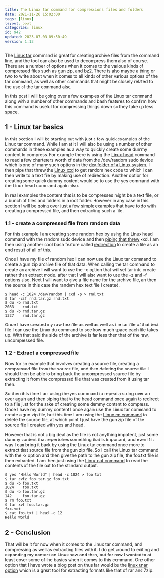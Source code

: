 ```yaml
---
title: The Linux tar command for compressions files and folders
date: 2021-11-26 15:02:00
tags: [linux]
layout: post
categories: linux
id: 942
updated: 2023-07-03 09:50:49
version: 1.13
---
```


The [Linux tar](https://linux.die.net/man/1/tar) command is great for creating archive files from the command line, and the tool can also be used to decompress them also of course. There are a number of options when it comes to the various kinds of compressed files such as gun zip, and bz2. There is also maybe a thing or two to write about when it comes to all kinds of other various options of the tar command, as well as other commands that might be closely related to the use of the tar command also.

In this post I will be going over a few examples of the Linux tar command along with a number of other commands and bash features to confirm how this command is useful for compressing things down so they take up less space.

<!-- more -->

## 1 - Linux tar basics

In this section I will be starting out with just a few quick examples of the Linux tar command. While I am at it I will also be using a number of other commands in these examples as a way to quickly create some dummy content to compress. For example there is using the [Linux head](/2021/03/10/linux-head) command to read a few charterers worth of data from the \/dev\/random sudo device which is one of many such options in the [dev folder of a Linux system](/2021/11/17/linux-folders-dev/). I then pipe that threw the [Linux xxd](/2021/11/19/linux-xxd) to get random hex code to which I can then write to a text file by making use of redirection. Another option for creating some quick dummy content would be to use the yes command with the Linux head command again also.

In real examples the content that is to be compresses might be a text file, or a bunch of files and folders in a root folder. However in any case in this section I will be going over just a few simple examples that have to do with creating a compressed file, and then extracting such a file.

### 1.1 - create a compressed file from random data

For this example I am creating some random hex by using the Linux head command with the random sudo device and then [piping that threw](/2020/10/09/linux-pipe/) xxd. I am then using another cool bash feature called [redirection](/2020/10/02/linux-redirection/) to create a file as an end result of all of this.

 Once I have my file of random hex I can now use the Linux tar command to create a gun zip archive file of that data. When calling the tar command to create an archive I will want to use the -c option that will set tar into create rather than extract mode, after that I will also want to use the -z and -f options also. Next I will want to give a file name for the archive file, an then the source in this case the random hex text file I created.

```
$ head -c 1024 /dev/random | xxd -p > rnd.txt
$ tar -czf rnd.tar.gz rnd.txt
$ du -b rnd.txt
2083	rnd.txt
$ du -b rnd.tar.gz
1327	rnd.tar.gz
```

Once I have created my raw hex file as well as well as the tar file of that text file I can use the Linux du command to see how much space each file takes up. With that said the side of the archive is far less then that of the raw, uncompressed file.

### 1.2 - Extract a compressed file

Now for an example that involves creating a source file, creating a compressed file from the source file, and then deleting the source file. I should then be able to bring back the uncompressed source file by extracting it from the compressed file that was created from it using tar then.

So then this time I am using the yes command to repeat a string over an over again and then piping that to the head command once again to redirect to a file just for the sake of creating some dummy content to compress. Once I have my dummy content I once again use the Linux tar command to create a gun zip file, but this time I am using the [Linux rm command](/2021/07/05/linux-rm/) to delete the source file, at which point I just have the gun zip file of the source file I created with yes and head.

However that is not a big deal as the file is not anything impotent, just some dummy content that repertoires something that is important, and even if it was I can bring it back by using the Linux tar command once more to extract that source file from the gun zip file. So I call the Linux tar command with the -x option and then give the path to the gun zip file, the foo.txt file is then extracted. I am then just using the [Linux cat command](/2020/11/11/linux-cat/) to read the contents of the file out to the standard output.

```
$ yes "Hello World" | head -c 1024 > foo.txt
$ tar cvfz foo.tar.gz foo.txt
$ du -b foo.txt
1024    foo.txt
$ du -b foo.tar.gz
142     foo.tar.gz
$ rm foo.txt
$ tar xvf foo.tar.gz
foo.txt
$ cat foo.txt | head -c 12
Hello World
```

## 2 - Conclusion

That will be it for now when it comes to the Linux tar command, and compressing as well as extracting files with it. I do get around to editing and expanding my content on Linux now and then, but for now I wanted to at least cover some of the basics when it comes to this command. One other option that I have wrote a blog post on thus far would be the l[inux unar option](/2023/07/03/linux-unar/) which is a great tool for extracting formats like that of rar and 7zip.

